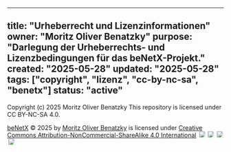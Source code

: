 <!-- SPDX-License-Identifier: LicenseRef-SinnZeit-1.0 -->

---
title: "Urheberrecht und Lizenzinformationen"
owner: "Moritz Oliver Benatzky"
purpose: "Darlegung der Urheberrechts- und Lizenzbedingungen für das beNetX-Projekt."
created: "2025-05-28"
updated: "2025-05-28"
tags: ["copyright", "lizenz", "cc-by-nc-sa", "benetx"]
status: "active"
---

Copyright (c) 2025 Moritz Oliver Benatzky 
This repository is licensed under CC BY-NC-SA 4.0.


<a href="https://beNetX.com">beNetX</a> © 2025 by <a href="https://benatzky.at">Moritz Oliver Benatzky</a> is licensed under 
<a href="https://creativecommons.org/licenses/by-nc-sa/4.0/">Creative Commons Attribution-NonCommercial-ShareAlike 4.0 International</a>
<img src="https://mirrors.creativecommons.org/presskit/icons/cc.svg" style="max-width: 1em;max-height:1em;margin-left: .2em;">
<img src="https://mirrors.creativecommons.org/presskit/icons/by.svg" style="max-width: 1em;max-height:1em;margin-left: .2em;">
<img src="https://mirrors.creativecommons.org/presskit/icons/nc.svg" style="max-width: 1em;max-height:1em;margin-left: .2em;">
<img src="https://mirrors.creativecommons.org/presskit/icons/sa.svg" style="max-width: 1em;max-height:1em;margin-left: .2em;">